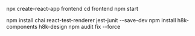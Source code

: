 npx create-react-app frontend
cd frontend
npm start

npm install chai react-test-renderer jest-junit --save-dev
npm install h8k-components h8k-design
npm audit fix --force